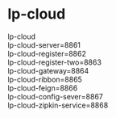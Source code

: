 # lp-cloud
lp-cloud  
lp-cloud-server=8861  
lp-cloud-register=8862  
lp-cloud-register-two=8863  
lp-cloud-gateway=8864  
lp-cloud-ribbon=8865  
lp-cloud-feign=8866  
lp-cloud-config-sever=8867  
lp-cloud-zipkin-service=8868  
